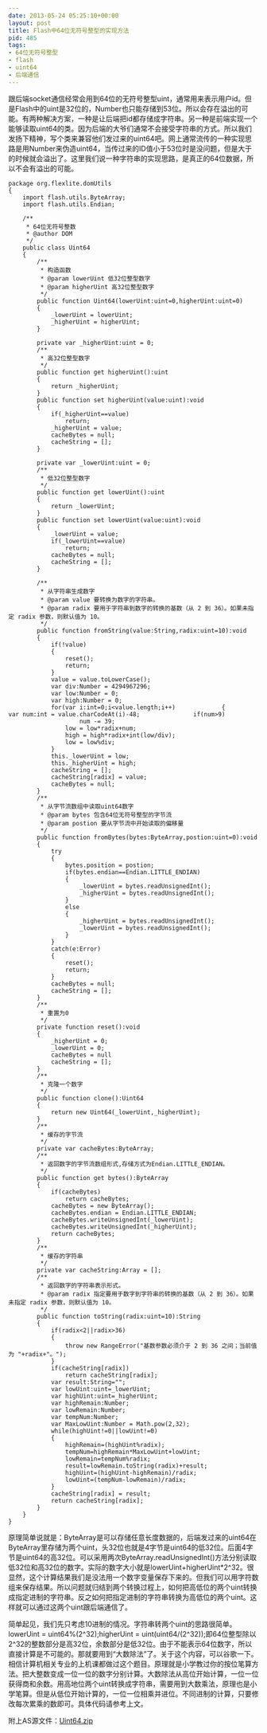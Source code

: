 ```yaml
---
date: 2013-05-24 05:25:10+00:00
layout: post
title: Flash中64位无符号整型的实现方法
pid: 485
tags:
- 64位无符号整型
- flash
- uint64
- 后端通信
---
```


跟后端socket通信经常会用到64位的无符号整型uint，通常用来表示用户id。但是Flash中的uint是32位的，Number也只能存储到53位。所以会存在溢出的可能。有两种解决方案，一种是让后端把id都存储成字符串。另一种是前端实现一个能够读取uint64的类。因为后端的大爷们通常不会接受字符串的方式。所以我们发扬下精神，写个类来兼容他们发过来的uint64吧。网上通常流传的一种实现思路是用Number来伪造uint64，当传过来的ID值小于53位时是没问题，但是大于的时候就会溢出了。这里我们说一种字符串的实现思路，是真正的64位数据，所以不会有溢出的可能。

    
    
    package org.flexlite.domUtils
    {
    	import flash.utils.ByteArray;
    	import flash.utils.Endian;
    
    	/**
    	 * 64位无符号整数
    	 * @author DOM
    	 */
    	public class Uint64
    	{
    		/**
    		 * 构造函数
    		 * @param lowerUint 低32位整型数字
    		 * @param higherUint 高32位整型数字
    		 */		
    		public function Uint64(lowerUint:uint=0,higherUint:uint=0)
    		{
    			_lowerUint = lowerUint;
    			_higherUint = higherUint;
    		}
    
    		private var _higherUint:uint = 0;
    		/**
    		 * 高32位整型数字
    		 */
    		public function get higherUint():uint
    		{
    			return _higherUint;
    		}
    		public function set higherUint(value:uint):void
    		{
    			if(_higherUint==value)
    				return;
    			_higherUint = value;
    			cacheBytes = null;
    			cacheString = [];
    		}
    
    		private var _lowerUint:uint = 0;
    		/**
    		 * 低32位整型数字
    		 */
    		public function get lowerUint():uint
    		{
    			return _lowerUint;
    		}
    		public function set lowerUint(value:uint):void
    		{
    			_lowerUint = value;
    			if(_lowerUint==value)
    				return;
    			cacheBytes = null;
    			cacheString = [];
    		}
    
    		/**
    		 * 从字符串生成数字
    		 * @param value 要转换为数字的字符串。
    		 * @param radix 要用于字符串到数字的转换的基数（从 2 到 36）。如果未指定 radix 参数，则默认值为 10。
    		 */		
    		public function fromString(value:String,radix:uint=10):void
    		{
    			if(!value)
    			{
    				reset();
    				return;
    			}
    			value = value.toLowerCase();
    			var div:Number = 4294967296;
    			var low:Number = 0;
    			var high:Number = 0;
    			for(var i:int=0;i<value.length;i++) 			{ 				var num:int = value.charCodeAt(i)-48; 				if(num>9)
    					num -= 39;
    				low = low*radix+num;
    				high = high*radix+int(low/div);
    				low = low%div;
    			}
    			this._lowerUint = low;
    			this._higherUint = high;
    			cacheString = [];
    			cacheString[radix] = value;
    			cacheBytes = null;
    		}
    		/**
    		 * 从字节流数组中读取uint64数字
    		 * @param bytes 包含64位无符号整型的字节流
    		 * @param postion 要从字节流中开始读取的偏移量
    		 */		
    		public function fromBytes(bytes:ByteArray,postion:uint=0):void
    		{
    			try
    			{
    				bytes.position = postion;
    				if(bytes.endian==Endian.LITTLE_ENDIAN)
    				{
    					_lowerUint = bytes.readUnsignedInt();
    					_higherUint = bytes.readUnsignedInt();
    				}
    				else
    				{
    					_higherUint = bytes.readUnsignedInt();
    					_lowerUint = bytes.readUnsignedInt();
    				}
    			}
    			catch(e:Error)
    			{
    				reset();
    				return;
    			}
    			cacheBytes = null;
    			cacheString = [];
    		}
    		/**
    		 * 重置为0
    		 */		
    		private function reset():void
    		{
    			_higherUint = 0;
    			_lowerUint = 0;
    			cacheBytes = null
    			cacheString = [];
    		}
    		/**
    		 * 克隆一个数字
    		 */		
    		public function clone():Uint64
    		{
    			return new Uint64(_lowerUint,_higherUint);
    		}
    		/**
    		 * 缓存的字节流
    		 */		
    		private var cacheBytes:ByteArray;
    		/**
    		 * 返回数字的字节流数组形式,存储方式为Endian.LITTLE_ENDIAN。
    		 */		
    		public function get bytes():ByteArray
    		{
    			if(cacheBytes)
    				return cacheBytes;
    			cacheBytes = new ByteArray();
    			cacheBytes.endian = Endian.LITTLE_ENDIAN;
    			cacheBytes.writeUnsignedInt(_lowerUint);
    			cacheBytes.writeUnsignedInt(_higherUint);
    			return cacheBytes;
    		}
    		/**
    		 * 缓存的字符串
    		 */		
    		private var cacheString:Array = [];
    		/**
    		 * 返回数字的字符串表示形式。
    		 * @param radix 指定要用于数字到字符串的转换的基数（从 2 到 36）。如果未指定 radix 参数，则默认值为 10。
    		 */		
    		public function toString(radix:uint=10):String
    		{
    			if(radix<2||radix>36)
    			{
    				throw new RangeError("基数参数必须介于 2 到 36 之间；当前值为 "+radix+"。");
    			}
    			if(cacheString[radix])
    				return cacheString[radix];
    			var result:String="";
    			var lowUint:uint=_lowerUint;
    			var highUint:uint=_higherUint;
    			var highRemain:Number;
    			var lowRemain:Number;
    			var tempNum:Number;
    			var MaxLowUint:Number = Math.pow(2,32);
    			while(highUint!=0||lowUint!=0)
    			{
    				highRemain=(highUint%radix);
    				tempNum=highRemain*MaxLowUint+lowUint;
    				lowRemain=tempNum%radix;
    				result=lowRemain.toString(radix)+result;
    				highUint=(highUint-highRemain)/radix;
    				lowUint=(tempNum-lowRemain)/radix;
    			}
    			cacheString[radix] = result;
    			return cacheString[radix];
    		}
    	}
    }
    


原理简单说就是：ByteArray是可以存储任意长度数据的，后端发过来的uint64在ByteArray里存储为两个uint，头32位也就是4字节是uint64的低32位。后面4字节是uint64的高32位。可以采用两次ByteArray.readUnsignedInt()方法分别读取低32位和高32位的数字。实际的数字大小就是lowerUint+higherUint*2^32。很显然，这个计算结果我们是没法用一个数字变量保存下来的。但我们可以用字符数组来保存结果。所以问题就归结到两个转换过程上，如何把高低位的两个uint转换成指定进制的字符串。反之如何把指定进制的字符串转换为高低位的两个uint。这样就可以通过这两个uint跟后端通信了。

简单起见，我们先只考虑10进制的情况。字符串转两个uint的思路很简单。lowerUint = uint64%(2^32);higherUint = uint(uint64/(2^32));即64位整型除以2^32的整数部分是高32位，余数部分是低32位。由于不能表示64位数字，所以直接计算是不可能的。那就要用到“大数除法”了。关于这个内容，可以谷歌一下。相信计算机相关专业的上机课都做过这个题目。原理就是小学教过你的按位笔算方法。把大整数变成一位一位的数字分别计算。大数除法从高位开始计算，一位一位获得商和余数。用高地位两个uint转换成字符串，需要用到大数乘法，原理也是小学笔算。但是从低位开始计算的，一位一位相乘并进位。不同进制的计算，只要修改每次累乘的数即可。具体代码请参考上文。

附上AS源文件：[Uint64.zip](/uploads/2013/05/Uint64.zip)
